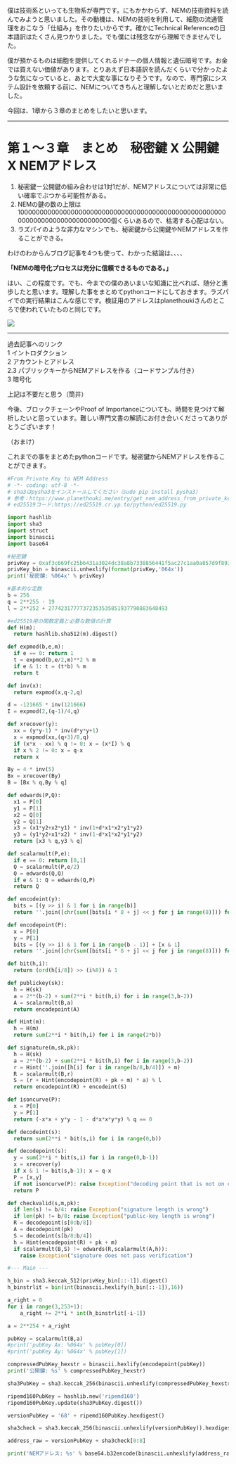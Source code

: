 僕は技術系といっても生物系が専門です。にもかかわらず、NEMの技術資料を読んでみようと思いました。その動機は、NEMの技術を利用して、細胞の流通管理をおこなう「仕組み」を作りたいからです。確かにTechnical Referenceの日本語訳はたくさん見つかりました。でも僕には残念ながら理解できませんでした。


僕が預かるものは細胞を提供してくれるドナーの個人情報と遺伝暗号です。お金では買えない価値があります。とりあえず日本語訳を読んだくらいで分かったような気になっていると、あとで大変な事になりそうです。なので、専門家にシステム設計を依頼する前に、NEMについてきちんと理解しないとだめだと思いました。


今回は、1章から３章のまとめをしたいと思います。

----

# 第１〜３章　まとめ　秘密鍵 X 公開鍵 X NEMアドレス

1. 秘密鍵ー公開鍵の組み合わせは1対1だが、NEMアドレスについては非常に低い確率でぶつかる可能性がある。
2. NEMの鍵の数の上限は100000000000000000000000000000000000000000000000000000000000000000000000000000個くらいあるので、枯渇する心配はない。
3. ラズパイのような非力なマシンでも、秘密鍵から公開鍵やNEMアドレスを作ることができる。

わけのわからんブログ記事を4つも使って、わかった結論は、、、、

**「NEMの暗号化プロセスは充分に信頼できるものである。」**

はい、この程度です。でも、今までの僕のあいまいな知識に比べれば、随分と進歩したと思います。理解した事をまとめてpythonコードにしておきます。ラズパイでの実行結果はこんな感じです。検証用のアドレスはplanethoukiさんのところで使われていたものと同じです。

![](https://s3-ap-northeast-1.amazonaws.com/nem-social/blog/0/7000/7900/7913/1543289309%E3%82%B9%E3%82%AF%E3%83%AA%E3%83%BC%E3%83%B3%E3%82%B7%E3%83%A7%E3%83%83%E3%83%88%202018-11-27%2012.27.23.png)

----

過去記事へのリンク  
1 イントロダクション  
2 アカウントとアドレス  
2.3 パブリックキーからNEMアドレスを作る（コードサンプル付き）  
3 暗号化  

上記は不要だと思う（筒井）

今後、ブロックチェーンやProof of Importanceについても、時間を見つけて解析したいと思っています。難しい専門文書の解読にお付き合いくださってありがとうございます！

（おまけ）

これまでの事をまとめたpythonコードです。秘密鍵からNEMアドレスを作ることができます。

```python
#From Private Key to NEM Address
# -*- coding: utf-8 -*-
# sha3はpysha3をインストールしてください（sudo pip install pysha3）
# 参考：https://www.planethouki.me/entry/get_nem_address_from_private_key/
# ed25519コード:https://ed25519.cr.yp.to/python/ed25519.py

import hashlib
import sha3
import struct
import binascii
import base64

#秘密鍵
privKey = 0xaf3c669fc25b6431a3024dc38a8b7338856441f5ac27c1aa0a857d9f893e91a
privKey_bin = binascii.unhexlify(format(privKey,'064x'))
print('秘密鍵: %064x' % privKey)

#基本的な定数
b = 256
q = 2**255 - 19
l = 2**252 + 27742317777372353535851937790883648493

#ed25519用の関数定義と必要な数値の計算
def H(m):
  return hashlib.sha512(m).digest()

def expmod(b,e,m):
  if e == 0: return 1
  t = expmod(b,e/2,m)**2 % m
  if e & 1: t = (t*b) % m
  return t

def inv(x):
  return expmod(x,q-2,q)

d = -121665 * inv(121666)
I = expmod(2,(q-1)/4,q)

def xrecover(y):
  xx = (y*y-1) * inv(d*y*y+1)
  x = expmod(xx,(q+3)/8,q)
  if (x*x - xx) % q != 0: x = (x*I) % q
  if x % 2 != 0: x = q-x
  return x

By = 4 * inv(5)
Bx = xrecover(By)
B = [Bx % q,By % q]

def edwards(P,Q):
  x1 = P[0]
  y1 = P[1]
  x2 = Q[0]
  y2 = Q[1]
  x3 = (x1*y2+x2*y1) * inv(1+d*x1*x2*y1*y2)
  y3 = (y1*y2+x1*x2) * inv(1-d*x1*x2*y1*y2)
  return [x3 % q,y3 % q]

def scalarmult(P,e):
  if e == 0: return [0,1]
  Q = scalarmult(P,e/2)
  Q = edwards(Q,Q)
  if e & 1: Q = edwards(Q,P)
  return Q

def encodeint(y):
  bits = [(y >> i) & 1 for i in range(b)]
  return ''.join([chr(sum([bits[i * 8 + j] << j for j in range(8)])) for i in range(b/8)])

def encodepoint(P):
  x = P[0]
  y = P[1]
  bits = [(y >> i) & 1 for i in range(b - 1)] + [x & 1]
  return ''.join([chr(sum([bits[i * 8 + j] << j for j in range(8)])) for i in range(b/8)])

def bit(h,i):
  return (ord(h[i/8]) >> (i%8)) & 1

def publickey(sk):
  h = H(sk)
  a = 2**(b-2) + sum(2**i * bit(h,i) for i in range(3,b-2))
  A = scalarmult(B,a)
  return encodepoint(A)

def Hint(m):
  h = H(m)
  return sum(2**i * bit(h,i) for i in range(2*b))

def signature(m,sk,pk):
  h = H(sk)
  a = 2**(b-2) + sum(2**i * bit(h,i) for i in range(3,b-2))
  r = Hint(''.join([h[i] for i in range(b/8,b/4)]) + m)
  R = scalarmult(B,r)
  S = (r + Hint(encodepoint(R) + pk + m) * a) % l
  return encodepoint(R) + encodeint(S)

def isoncurve(P):
  x = P[0]
  y = P[1]
  return (-x*x + y*y - 1 - d*x*x*y*y) % q == 0

def decodeint(s):
  return sum(2**i * bit(s,i) for i in range(0,b))

def decodepoint(s):
  y = sum(2**i * bit(s,i) for i in range(0,b-1))
  x = xrecover(y)
  if x & 1 != bit(s,b-1): x = q-x
  P = [x,y]
  if not isoncurve(P): raise Exception("decoding point that is not on curve")
  return P

def checkvalid(s,m,pk):
  if len(s) != b/4: raise Exception("signature length is wrong")
  if len(pk) != b/8: raise Exception("public-key length is wrong")
  R = decodepoint(s[0:b/8])
  A = decodepoint(pk)
  S = decodeint(s[b/8:b/4])
  h = Hint(encodepoint(R) + pk + m)
  if scalarmult(B,S) != edwards(R,scalarmult(A,h)):
    raise Exception("signature does not pass verification")

#--- Main ---

h_bin = sha3.keccak_512(privKey_bin[::-1]).digest()
h_binstrlit = bin(int(binascii.hexlify(h_bin[::-1]),16))

a_right = 0
for i in range(3,253+1):
    a_right += 2**i * int(h_binstrlit[-i-1])

a = 2**254 + a_right

pubKey = scalarmult(B,a)
#print('pubKey Ax: %064x' % pubKey[0])
#print('pubKey Ay: %064x' % pubKey[1])

compressedPubKey_hexstr = binascii.hexlify(encodepoint(pubKey))
print('公開鍵: %s' % compressedPubKey_hexstr)

sha3PubKey = sha3.keccak_256(binascii.unhexlify(compressedPubKey_hexstr))

ripemd160PubKey = hashlib.new('ripemd160')
ripemd160PubKey.update(sha3PubKey.digest())

versionPubKey = '68' + ripemd160PubKey.hexdigest()

sha3check = sha3.keccak_256(binascii.unhexlify(versionPubKey)).hexdigest()

address_raw = versionPubKey + sha3check[0:8]

print('NEMアドレス: %s' % base64.b32encode(binascii.unhexlify(address_raw)))
```
